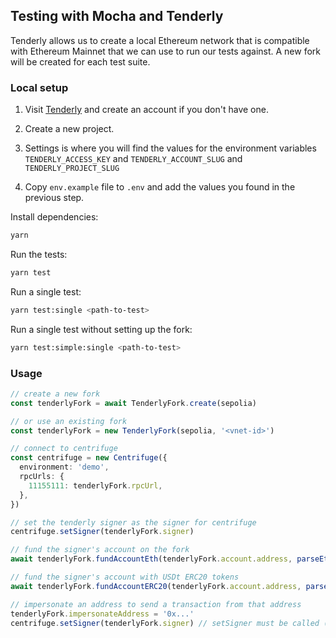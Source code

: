 ## Testing with Mocha and Tenderly

Tenderly allows us to create a local Ethereum network that is compatible with Ethereum Mainnet that we can use to run our tests against. A new fork will be created for each test suite.

### Local setup

1. Visit [Tenderly](https://dashboard.tenderly.co/) and create an account if you don't have one.

2. Create a new project.

3. Settings is where you will find the values for the environment variables `TENDERLY_ACCESS_KEY` and `TENDERLY_ACCOUNT_SLUG` and `TENDERLY_PROJECT_SLUG`

4. Copy `env.example` file to `.env` and add the values you found in the previous step.

Install dependencies:

```bash
yarn
```

Run the tests:

```bash
yarn test
```

Run a single test:

```bash
yarn test:single <path-to-test>
```

Run a single test without setting up the fork:

```bash
yarn test:simple:single <path-to-test>
```

### Usage

```ts
// create a new fork
const tenderlyFork = await TenderlyFork.create(sepolia)

// or use an existing fork
const tenderlyFork = new TenderlyFork(sepolia, '<vnet-id>')

// connect to centrifuge
const centrifuge = new Centrifuge({
  environment: 'demo',
  rpcUrls: {
    11155111: tenderlyFork.rpcUrl,
  },
})

// set the tenderly signer as the signer for centrifuge
centrifuge.setSigner(tenderlyFork.signer)

// fund the signer's account on the fork
await tenderlyFork.fundAccountEth(tenderlyFork.account.address, parseEther('100'))

// fund the signer's account with USDt ERC20 tokens
await tenderlyFork.fundAccountERC20(tenderlyFork.account.address, parseEther('100'))

// impersonate an address to send a transaction from that address
tenderlyFork.impersonateAddress = '0x...'
centrifuge.setSigner(tenderlyFork.signer) // setSigner must be called (again) after impersonateAddress is set
```
